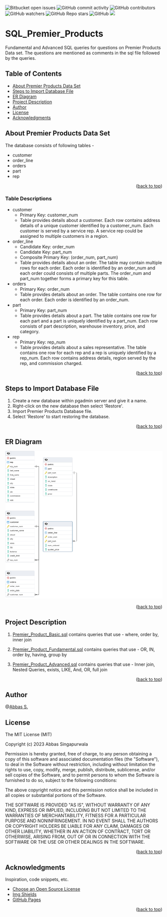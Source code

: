 <a name="readme-top"></a>
![Bitbucket open issues](https://img.shields.io/bitbucket/issues/clkride/SQL_Premier_Products?style=flat-square)
![GitHub commit activity](https://img.shields.io/github/commit-activity/m/clkride/SQL_Premier_Products?style=flat-square)
![GitHub contributors](https://img.shields.io/github/contributors/clkride/SQL_Premier_Products?style=flat-square)
![GitHub watchers](https://img.shields.io/github/watchers/clkride/SQL_Premier_Products?style=flat-square)
![GitHub Repo stars](https://img.shields.io/github/stars/clkride/SQL_Premier_Products?style=flat-square)
![GitHub](https://img.shields.io/github/license/clkride/SQL_Premier_Products?style=flat-square)
<a href="https://linkedin.com/in/abbas-singapurwala">
<img src="https://img.shields.io/badge/LinkedIn-blue?style=flat&logo=linkedin&labelColor=blue">
</a>

# SQL_Premier_Products
Fundamental and Advanced SQL queries for questions on Premier Products Data set. The questions  are mentioned as comments in the sql file followed by the queries.

## Table of Contents
- [About Premier Products Data Set](#about-premier-products-data-set)
- [Steps to Import Database File](#steps-to-import-database-file)
- [ER Diagram](#er-diagram)
- [Project Description](#project-description)
- [Author](#author)
- [License](#license)
- [Acknowledgments](#acknowledgments)

## About Premier Products Data Set
The database consists of following tables - 
* customer
* order_line
* orders
* part
* rep

<p align="right">(<a href="#readme-top">back to top</a>)</p>

### Table Descriptions
* customer
    * Primary Key: customer_num
    * Table provides details about a customer. Each row contains address details of a unique customer identified by a customer_num. Each customer is served by a service rep. A service rep could be assigned to multiple customers in a region.
* order_line
    * Candidate Key: order_num
    * Candidate Key: part_num
    * Composite Primary Key: (order_num, part_num)
    * Table provides details about an order. The table may contain multiple rows for each order. Each order is identified by an order_num and each order could consists of multiple parts. The order_num and part_num together forms a primary key for this table.
* orders
    * Primary Key: order_num
    * Table provides details about an order. The table contains one row for each order. Each order is identified by an order_num. 
* part
    * Primary Key: part_num
    * Table provides details about a part. The table contains one row for each part and a part is uniquely identified by a part_num. Each row consists of part description, warehouse inventory, price, and category. 
* rep
    * Primary Key: rep_num
    * Table provides details about a sales representative. The table contains one row for each rep and a rep is uniquely identified by a rep_num. Each row contains address details, region served by the rep, and commission charged.

<p align="right">(<a href="#readme-top">back to top</a>)</p>

## Steps to Import Database File
1. Create a new database within pgadmin server and give it a name.
2. Right-click on the new database then select 'Restore'.
3. Import Premier Products Database file.
4. Select 'Restore' to start restoring the database.

<p align="right">(<a href="#readme-top">back to top</a>)</p>

## ER Diagram
![alt text](https://github.com/clkride/SQL_Premier_Products/blob/main/ERD.png?raw=true)

<p align="right">(<a href="#readme-top">back to top</a>)</p>

## Project Description
1. [Premier_Product_Basic.sql](https://github.com/clkride/SQL_Premier_Products/blob/main/Premier_Product_Basic.sql)
   contains queries that use - where, order by, inner join 
   
2. [Premier_Product_Fundamental.sql](https://github.com/clkride/SQL_Premier_Products/blob/main/Premier_Product_Fundamental.sql)
   contains queries that use - OR, IN, order by, having, group by

3. [Premier_Product_Advanced.sql](https://github.com/clkride/SQL_Premier_Products/blob/main/Premier_Product_Advanced.sql)
   contains queries that use - Inner join, Nested Queries, exists, LIKE, And, OR, full join

<p align="right">(<a href="#readme-top">back to top</a>)</p>

## Author
 @[Abbas S.](https://github.com/clkride)

## License
The MIT License (MIT)

Copyright (c) 2023 Abbas Singapurwala

Permission is hereby granted, free of charge, to any person obtaining
a copy of this software and associated documentation files (the
"Software"), to deal in the Software without restriction, including
without limitation the rights to use, copy, modify, merge, publish,
distribute, sublicense, and/or sell copies of the Software, and to
permit persons to whom the Software is furnished to do so, subject to
the following conditions:

The above copyright notice and this permission notice shall be
included in all copies or substantial portions of the Software.

THE SOFTWARE IS PROVIDED "AS IS", WITHOUT WARRANTY OF ANY KIND,
EXPRESS OR IMPLIED, INCLUDING BUT NOT LIMITED TO THE WARRANTIES OF
MERCHANTABILITY, FITNESS FOR A PARTICULAR PURPOSE AND
NONINFRINGEMENT. IN NO EVENT SHALL THE AUTHORS OR COPYRIGHT HOLDERS BE
LIABLE FOR ANY CLAIM, DAMAGES OR OTHER LIABILITY, WHETHER IN AN ACTION
OF CONTRACT, TORT OR OTHERWISE, ARISING FROM, OUT OF OR IN CONNECTION
WITH THE SOFTWARE OR THE USE OR OTHER DEALINGS IN THE SOFTWARE.

<p align="right">(<a href="#readme-top">back to top</a>)</p>

## Acknowledgments
Inspiration, code snippets, etc.
* [Choose an Open Source License](https://choosealicense.com)
* [Img Shields](https://shields.io)
* [GitHub Pages](https://pages.github.com)
<p align="right">(<a href="#readme-top">back to top</a>)</p>
